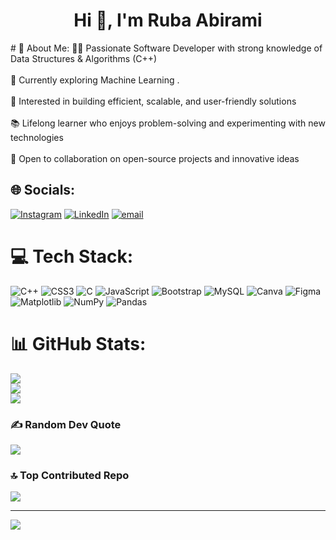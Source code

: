 <h1 align="center">Hi 👋, I'm Ruba Abirami</h1>
# 💫 About Me:
👨‍💻 Passionate Software Developer with strong knowledge of Data Structures & Algorithms (C++)<br><br>🌱 Currently exploring Machine Learning .<br><br>🚀 Interested in building efficient, scalable, and user-friendly solutions<br><br>📚 Lifelong learner who enjoys problem-solving and experimenting with new technologies<br><br>🤝 Open to collaboration on open-source projects and innovative ideas


## 🌐 Socials:
[![Instagram](https://img.shields.io/badge/Instagram-%23E4405F.svg?logo=Instagram&logoColor=white)](https://instagram.com/ruba_abirami) [![LinkedIn](https://img.shields.io/badge/LinkedIn-%230077B5.svg?logo=linkedin&logoColor=white)](https://linkedin.com/in/RubaAbirami) [![email](https://img.shields.io/badge/Email-D14836?logo=gmail&logoColor=white)](mailto:rubaabhirami2004@gmail.com) 

# 💻 Tech Stack:
![C++](https://img.shields.io/badge/c++-%2300599C.svg?style=for-the-badge&logo=c%2B%2B&logoColor=white) ![CSS3](https://img.shields.io/badge/css3-%231572B6.svg?style=for-the-badge&logo=css3&logoColor=white) ![C](https://img.shields.io/badge/c-%2300599C.svg?style=for-the-badge&logo=c&logoColor=white) ![JavaScript](https://img.shields.io/badge/javascript-%23323330.svg?style=for-the-badge&logo=javascript&logoColor=%23F7DF1E) ![Bootstrap](https://img.shields.io/badge/bootstrap-%238511FA.svg?style=for-the-badge&logo=bootstrap&logoColor=white) ![MySQL](https://img.shields.io/badge/mysql-4479A1.svg?style=for-the-badge&logo=mysql&logoColor=white) ![Canva](https://img.shields.io/badge/Canva-%2300C4CC.svg?style=for-the-badge&logo=Canva&logoColor=white) ![Figma](https://img.shields.io/badge/figma-%23F24E1E.svg?style=for-the-badge&logo=figma&logoColor=white) ![Matplotlib](https://img.shields.io/badge/Matplotlib-%23ffffff.svg?style=for-the-badge&logo=Matplotlib&logoColor=black) ![NumPy](https://img.shields.io/badge/numpy-%23013243.svg?style=for-the-badge&logo=numpy&logoColor=white) ![Pandas](https://img.shields.io/badge/pandas-%23150458.svg?style=for-the-badge&logo=pandas&logoColor=white)
# 📊 GitHub Stats:
![](https://github-readme-stats.vercel.app/api?username=rubaabirami&theme=dark&hide_border=false&include_all_commits=false&count_private=false)<br/>
![](https://nirzak-streak-stats.vercel.app/?user=rubaabirami&theme=dark&hide_border=false)<br/>
![](https://github-readme-stats.vercel.app/api/top-langs/?username=rubaabirami&theme=dark&hide_border=false&include_all_commits=false&count_private=false&layout=compact)

### ✍️ Random Dev Quote
![](https://quotes-github-readme.vercel.app/api?type=horizontal&theme=radical)

### 🔝 Top Contributed Repo
![](https://github-contributor-stats.vercel.app/api?username=rubaabirami&limit=5&theme=dark&combine_all_yearly_contributions=true)

---
[![](https://visitcount.itsvg.in/api?id=rubaabirami&icon=0&color=0)](https://visitcount.itsvg.in)

<!-- Proudly created with GPRM ( https://gprm.itsvg.in ) -->
